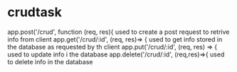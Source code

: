 # crudtask
app.post('/crud', function (req, res){ used to create a post request to retrive info from client
app.get('/crud/:id', (req, res)=> { used to get info stored in the database as requested by th client
app.put('/crud/:id', (req, res) => { used to update info i the database
app.delete('/crud/:id', (req,res)=>{ used to delete info in the database
